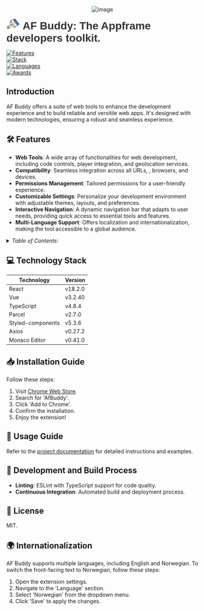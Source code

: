 <p align="center">
  
  <img src="https://github.com/JayRichh/afbuddy/assets/18374849/f3ebe93a-df30-4fe0-90e9-839735522217" alt="image" />
  
</p>

<p align="center">
  <h1 style="font-family: Arial, sans-serif; color: #333; display: inline;">
  <img src="/assets/icons/logo-bg-32.png" alt="image" />
    <span> AF Buddy: The Appframe developers toolkit. </span>  
  </h1>
</p>

[![Features](https://img.shields.io/badge/%20Features%20-%20Web%20Styling%20|%20Themes%20|%20Save/Load%20Snippets%20|%20User--Agents%20|%20Geolocation-007bff?style=flat-square&logo=features&logoColor=white)](link-to-features)<br>
[![Stack](https://img.shields.io/badge/%20Tech%20-%20React%20|%20Vue%20|%20TypeScript-4caf50?style=flat-square&logo=technology&logoColor=white)](link-to-technologies)<br>
[![Languages](https://img.shields.io/badge/%20Languages%20-%20English%20|%20Norwegian-ffeb3b?style=flat-square&logo=languages&logoColor=black)](link-to-languages)<br>
[![Awards](https://img.shields.io/badge/%20Awards%20-%20Best%20Development%20Buddy%20|%20Rubber%20Duck-gold?style=flat-square&logo=award&logoColor=black)](link-to-award)


## Introduction
AF Buddy offers a suite of web tools to enhance the development experience and to build reliable and versitile web apps. It's designed with modern technologies, ensuring a robust and seamless experience.

<h2>🛠️ Features</h2> 

- **Web Tools**: A wide array of functionalities for web development, including code controls, player integration, and geolocation services.
- **Compatibility**: Seamless integration across all URLs, , browsers, and devices.
- **Permissions Management**: Tailored permissions for a user-friendly experience.
- **Customizable Settings**: Personalize your development environment with adjustable themes, layouts, and preferences.
- **Interactive Navigation**: A dynamic navigation bar that adapts to user needs, providing quick access to essential tools and features.
- **Multi-Language Support**: Offers localization and internationalization, making the tool accessible to a global audience.


<details>
<summary><i>Table of Contents:</i></summary>

1. [Introduction](#introduction)
2. [Features](#features)
3. [Technology Stack](#technology-stack)
4. [Installation Guide](#installation-guide)
5. [Usage Guide](#usage-guide)
6. [Development and Build Process](#development-and-build-process)
7. [License Information](#license-information)
8. [Internationalization](#internationalization)

</details>


<h2>💻 Technology Stack</h2> 

| Technology        | Version |
|-------------------|---------|
| React             | v18.2.0 |
| Vue               | v3.2.40 |
| TypeScript        | v4.8.4  |
| Parcel            | v2.7.0  |
| Styled-components | v5.3.6  |
| Axios             | v0.27.2 |
| Monaco Editor     | v0.41.0 |


<h2>📥 Installation Guide</h2> 

Follow these steps:
1. Visit [Chrome Web Store](link-to-chrome-web-store).
2. Search for 'AfBuddy'.
3. Click 'Add to Chrome'.
4. Confirm the installation.
5. Enjoy the extension!


<h2>📘 Usage Guide</h2> 

Refer to the [project documentation](link-to-documentation) for detailed instructions and examples.


<h2>🧪 Development and Build Process</h2> 

- **Linting**: ESLint with TypeScript support for code quality.
- **Continuous Integration**: Automated build and deployment process.


<h2>📜 License</h2> 

MIT.


<h2>🌍 Internationalization</h2> 

AF Buddy supports multiple languages, including English and Norwegian. To switch the front-facing text to Norwegian, follow these steps:
1. Open the extension settings.
2. Navigate to the 'Language' section.
3. Select 'Norwegian' from the dropdown menu.
4. Click 'Save' to apply the changes.
